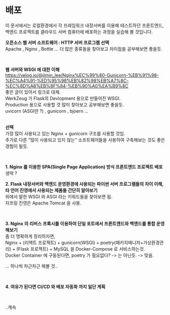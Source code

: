 # 배포  
이 문서에서는 로컬환경에서 각 프레임워크 내장서버를 이용해 테스트하던 프론트엔드, 백엔드 프로젝트를 클라우드 서버 컴퓨터에 배포하는 과정을 실습해 볼 것입니다.  

**오픈소스 웹 서버 소프트웨어 : HTTP 서버 프로그램 선택**  
Apache , Nginx , Bottle ... 더 많은 종류들을 찾아보고 차이점을 공부해보면 좋을듯.  

<br>  

**웹 서버와 WSGI 에 대한 이해**  
https://velog.io/@jimin_lee/Nginx%EC%99%80-Gunicorn-%EB%91%98-%EC%A4%91-%ED%95%98%EB%82%98%EB%A7%8C-%EC%8D%A8%EB%8F%84-%EB%90%A0%EA%B9%8C  
좋은 글이 있어서 링크로 대체.  
WerkZeug 가 Flask의 Devlopment 용으로 만들어진 WSGI.  
Production 용으로 사용할 것 많이 찾아보고 공부해보면 좋을듯.  
uvicorn (ASGI란 ?) , gunicorn , bjoern ...  
<br>  

**선택**  
가장 많이 사용되고 있는 Nginx + gunicorn 구조를 사용할 것임.  
추가로 다른 "많이 사용되고 있지 않는" 소프트웨어들을 사용하여 구축해보는 것도 좋은 경험이 될듯.  

<br>  

**1. Nginx 를 이용한 SPA(Single Page Application) 방식 프론트엔드 프로젝트 배포**  
생략 ?
<br>  

**2. Flask 내장서버와 백엔드 운영환경에 사용되는 파이썬 서버 프로그램들의 차이 이해, 타 언어 진영에서 사용되는 제품들 간단히 알아보기**  
위에서 말한 WSGI 와 ASGI 라는 키워드들을 찾아보면 됨.  
자프링 진영은 Apache Tomcat 을 사용.  

<br>  

**3. Nginx 의 리버스 프록시를 이용하여 단일 포트에서 프론트엔드와 백엔드를 통합 운영해보기**  
좀 더 명확하게 정리하자면,  
Nginx + (리액트 프로젝트) + gunicorn(WSGI) + poetry(패키지매니저+가상환경관리) + (Flask 프로젝트) + MySQL 을 Docker-Compose 로 서비스하는것.  
Docker Container 에 구동된다면, poetry 가 필요없다?  -> 는 아닌듯.  -> 맞음.  

... 하나씩 차근차근 해볼 것..



<br>  

**4. 여유가 된다면 CI/CD 와 배포 자동화 까지 일단 계획**  

<br>  

..계속
